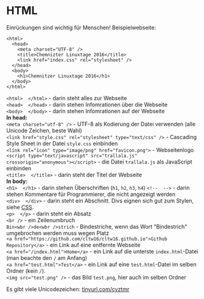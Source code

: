 HTML
====

Einrückungen sind wichtig für Menschen! Beispielwebseite:

    <html>
      <head>
        <meta charset="UTF-8" />
        <title>Chemnizter Linuxtage 2016</title>
        <link href="index.css" rel="stylesheet" />
      </head>
      <body>
        <h1>Chemnitzer Linuxtage 2016</h1>
      </body>
    </html>

`<html>  </html>` - darin steht alles zur Webseite  
`<head>  </head>` - darin stehen Infomrationen über die Webseite  
`<body>  </body>` - darin stehen Infomrationen auf der Webseite  
**In head:**  
`<meta charset="utf-8" />` - UTF-8 als Kodierung der Datei verwenden (alle Unicode Zeichen, beste Wahl)  
`<link href="style.css" rel="stylesheet" type="text/css" />` - Cascading Style Sheet in der Datei `style.css` einbinden  
`<link rel="icon" type="image/png" href="favicon.png">` - Webseitenlogo  
`<script type="text/javascript" src="trallala.js" crossorigin="anonymous"></script>` - die Datei `trallala.js` als JavaScript einbinden  
`<title>  </title>` - darin steht der Titel der Webseite  
**In body:**  
`<h1>  </h1>` - darin stehen Überschriften (`h1`, `h2`, `h3`, `h4`)
`<!--  -->` - darin stehen Kommentare für Programmierer, die nicht angezeigt werden  
`<div>  </div>` - darin steht ein Abschnitt. Divs eignen sich gut zum Stylen, siehe [CSS](css.md).  
`<p>  </p>` - darin steht ein Absatz  
`<br />` - ein Zeilenumbruch  
`Bin<wbr />de<wbr />strich` - Bindestriche, wenn das Wort "Bindestrich" umgebrochen werden muss wegen Platz  
`<a href="https://github.com/cltw16/cltw16.github.io">Github Repository</a>` - ein Link auf eine entfernte Webseite  
`<a href="/index.html">Home</a>` - ein Link auf die unterste `index.html`-Datei (man beachte den `/` am Anfang)  
`<a href="test.html">Test</a>` - ein Link auf eine `test.html`-Datei im selben Ordner (kein `/`).  
`<img src="test.png" />` - das Bild `test.png`, hier auch im selben Ordner  

Es gibt viele Unicodezeichen: [tinyurl.com/cyztmr](http://tinyurl.com/cyztmr)
